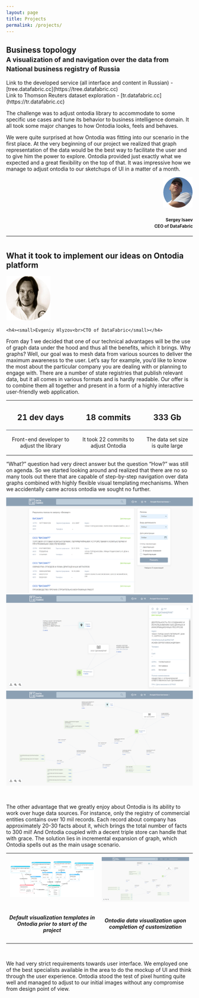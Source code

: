 ```yaml
---
layout: page
title: Projects
permalink: /projects/
---
```


<h2>Business topology<br><small>A visualization of and navigation over the data from National business registry of Russia</small></h2>
<P>Link to the developed service (all interface and content in Russian) - [tree.datafabric.cc](https://tree.datafabric.cc)</br>
Link to Thomson Reuters dataset exploration - [tr.datafabric.cc](https://tr.datafabric.cc)</p>
<div class="alert alert-info" role="alert">
    <p>The challenge was to adjust ontodia library to accommodate to some specific use cases and tune its behavior to business intelligence domain. It all took some major changes to how Ontodia looks, feels and behaves.
    </p>
    <p>We were quite surprised at how Ontodia was fitting into our scenario in the first place. At the very beginning of our project we realized that graph representation of the data would be the best way to facilitate the user and to give him the power to explore. Ontodia provided just exactly what we expected and a great flexibility on the top of that. It was impressive how we manage to adjust ontodia to our sketchups of UI in a matter of a month.</p>
</div>
<div style="text-align: right">
  <img src="/assets/img/Isaev.png" width="80px">
    
  <h4><small>Sergey Isaev<br>CEO of DataFabric</small></h4>
</div>
<hr class="featurette-divider">
<div class="text-center" style="margin-top:40px"><h2 id="what-it-took-to-implement-our-ideas-on-ontodia-platform">What it took to implement our ideas on Ontodia platform</h2>
    <img src="/assets/img/Hlyzov.png" width="120px">
    
    <h4><small>Evgeniy Hlyzov<br>CTO of DataFabric</small></h4>
</div>

<p>From day 1 we decided that one of our technical advantages will be the use of graph data under the hood and thus all 
the benefits, which it brings. Why graphs? Well, our goal was to mesh data from various sources to deliver the 
maximum awareness to the user. Let’s say for example, you’d like to know the most about the particular company you are 
dealing with or planning to engage with. There are a number of state registries that publish relevant data, 
but it all comes in various formats and is hardly readable. Our offer is to combine them all together and present 
in a form of a highly interactive user-friendly web application.</p>

<div class="table-responsive text-center">
  <table class="table">
    <thead>
      <tr>
        <th style="text-align: center"><h2>21 dev days</h2></th>
        <th style="text-align: center"><h2>18 commits</h2></th>
        <th style="text-align: center"><h2>333 Gb</h2></th>
      </tr>
    </thead>
    <tbody>
      <tr>
        <td style="border-top: 1px solid #384452; text-align: center; margin: 10px"><p>Front-end developer to adjust the library</p></td>
        <td style="border-top: 1px solid #384452; text-align: center;margin: 10px" ><p>It took 22 commits to adjust Ontodia</p></td>
        <td style="border-top: 1px solid #384452; text-align: center; margin: 10px"><p>The data set size is quite large</p></td>
      </tr>
    </tbody>
  </table>
</div>

<p>“What?” question had very direct answer but the question “How?” was still on agenda. So we started looking around 
and realized that there are no so many tools out there that are capable of step-by-step navigation over data graphs 
combined with highly flexible visual templating mechanisms. When we accidentally came across ontodia we sought no 
further.</p>

<div class="container-fluid" id="slick-obj">
    <div class="slick-slide text-center" style="text-align:center">
        <img class="text-center block-center" src="/assets/img/blog/Searchresults.png">
    </div>
    <div class="text-center block-center">
        <img src="/assets/img/blog/ontodiafirststep.png">
    </div>
    <div class="text-center block-center">
        <img src="/assets/img/blog/ontodiasecondstep.png">
    </div>
</div>


<p><br /></p>

<p>The other advantage that we greatly enjoy about Ontodia is its ability to work over huge data sources. For instance, 
only the registry of commercial entities contains over 10 mil records. Each record about company has approximately 
20-30 facts about it, which brings the total number of facts to 300 mil! And Ontodia coupled with a decent triple 
store can handle that with grace. The solution lies in incremental expansion of graph, which Ontodia spells out as 
the main usage scenario.</p>

<table>
  <tbody style="padding:10px">
    <tr>
      <td style="padding:10px"><img src="/assets/img/blog/Pastedimageat2017_02_0112_31PM.png" alt="" /></td>
      <td style="padding:10px"><img src="/assets/img/blog/ontodiasecondstep.png" alt="" /></td>
    </tr>
    <tr>
      <td><h5 style="text-align: center">Default visualization templates in Ontodia prior to start of the project</h5></td>
      <td><h5 style="text-align: center"> Ontodia data visualization upon completion of customization</h5></td>
    </tr>
  </tbody>
</table>

<p><br /></p>

<p>We had very strict requirements towards user interface. We employed one of the best specialists available in the area to do the 
mockup of UI and think through the user experience. Ontodia stood the test of pixel hunting quite well and managed to 
adjust to our initial images without any compromise from design point of view.</p>
